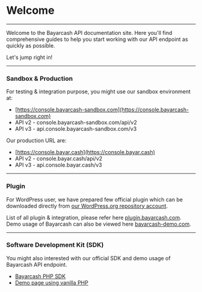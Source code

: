 # Welcome

***



Welcome to the Bayarcash API documentation site. Here you'll find comprehensive guides to help you start working with our API endpoint as quickly as possible.

Let's jump right in!



***

### Sandbox & Production

For testing & integration purpose, you might use our sandbox environment at:

* [https://console.bayarcash-sandbox.com](https://console.bayarcash-sandbox.com)
* API v2 - console.bayarcash-sandbox.com/api/v2
* API v3 - api.console.bayarcash-sandbox.com/v3

Our production URL are:

* [https://console.bayar.cash](https://console.bayar.cash)
* API v2 - console.bayar.cash/api/v2
* API v3 - api.console.bayar.cash/v3



***

### Plugin

For WordPress user, we have prepared few official plugin which can be downloaded directly from [our WordPress.org repository account](https://profiles.wordpress.org/webimpian/#content-plugins).

List of all plugin & integration, please refer here [plugin.bayarcash.com](https://plugin.bayarcash.com/). Demo usage of Bayarcash can also be viewed here [bayarcash-demo.com](https://bayarcash-demo.com/).



***

### Software Development Kit (SDK)

You might also interested with our official SDK and demo usage of Bayarcash API endpoint.

* [Bayarcash PHP SDK](https://github.com/webimpian/bayarcash-php-sdk)
* [Demo page using vanilla PHP](https://github.com/webimpian/bayarcash-php-demo)

